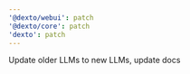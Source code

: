 ```yaml
---
'@dexto/webui': patch
'@dexto/core': patch
'dexto': patch
---
```


Update older LLMs to new LLMs, update docs
